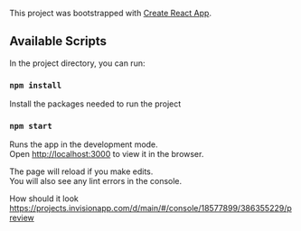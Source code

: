 This project was bootstrapped with [Create React App](https://github.com/facebook/create-react-app).

## Available Scripts

In the project directory, you can run:

### `npm install`
Install the packages needed to run the project

### `npm start`

Runs the app in the development mode.<br />
Open [http://localhost:3000](http://localhost:3000) to view it in the browser.

The page will reload if you make edits.<br />
You will also see any lint errors in the console.

How should it look
https://projects.invisionapp.com/d/main/#/console/18577899/386355229/preview

